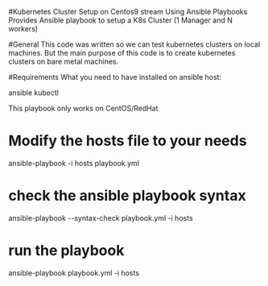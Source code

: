 #Kubernetes Cluster Setup on Centos9 stream Using Ansible Playbooks
Provides Ansible playbook to setup a K8s Cluster (1 Manager and N workers)

#General
This code was written so we can test kubernetes clusters on local machines. But the main purpose of this code is to create kubernetes clusters on bare metal machines. 

#Requirements
What you need to have installed on ansible host:

ansible
kubectl

This playbook only works on CentOS/RedHat


# Modify the hosts file to your needs
ansible-playbook -i hosts playbook.yml

# check the ansible playbook syntax
ansible-playbook --syntax-check playbook.yml -i hosts

# run the playbook
ansible-playbook playbook.yml -i hosts
